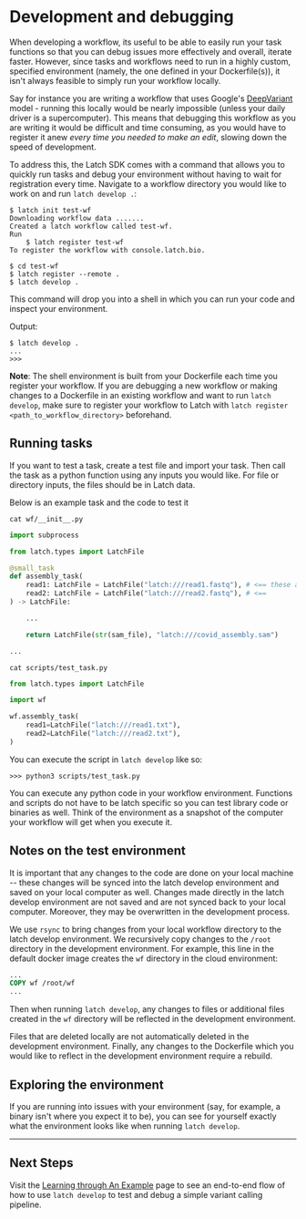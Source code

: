 # Development and debugging

When developing a workflow, its useful to be able to easily run your task functions so that you can debug issues more
effectively and overall, iterate faster. However, since tasks and workflows need to run in a highly custom, specified
environment (namely, the one defined in your Dockerfile(s)), it isn't always feasible to simply run your workflow
locally.

Say for instance you are writing a workflow that uses Google's [DeepVariant](https://github.com/google/deepvariant)
model - running this locally would be nearly impossible (unless your daily driver is a supercomputer). This means that
debugging this workflow as you are writing it would be difficult and time consuming, as you would have to register it
anew *every time you needed to make an edit*, slowing down the speed of development.

To address this, the Latch SDK comes with a command that allows you to quickly run tasks and debug your environment without having to wait for registration every time. Navigate to a workflow directory you would like to work on and run
 `latch develop .`:

```console
$ latch init test-wf
Downloading workflow data .......
Created a latch workflow called test-wf.
Run
    $ latch register test-wf
To register the workflow with console.latch.bio.

$ cd test-wf
$ latch register --remote .
$ latch develop .
```

This command will drop you into a shell in which you can run your code and inspect your environment.

Output:

```console
$ latch develop .
...
>>>
```

**Note**: The shell environment is built from your Dockerfile each time you register your workflow. If you are debugging a new workflow or making changes to a Dockerfile in an existing workflow and want to run `latch develop`, make sure to register your workflow to Latch with `latch register <path_to_workflow_directory>` beforehand.

## Running tasks

If you want to test a task, create a test file and import your task. Then call the task as a python function using any inputs you would like. For file or directory inputs, the files should be in Latch data.

Below is an example task and the code to test it

```console
cat wf/__init__.py
```

```python
import subprocess

from latch.types import LatchFile

@small_task
def assembly_task(
    read1: LatchFile = LatchFile("latch:///read1.fastq"), # <== these are what the task will be run on
    read2: LatchFile = LatchFile("latch:///read2.fastq"), # <==
) -> LatchFile:

    ...

    return LatchFile(str(sam_file), "latch:///covid_assembly.sam")

...
```

```console
cat scripts/test_task.py
```

```python
from latch.types import LatchFile

import wf

wf.assembly_task(
    read1=LatchFile("latch:///read1.txt"),
    read2=LatchFile("latch:///read2.txt"),
)
```

You can execute the script in `latch develop` like so:

```console
>>> python3 scripts/test_task.py
```

You can execute any python code in your workflow environment. Functions and scripts do not have to be latch specific so you can test library code or binaries as well. Think of the environment as a snapshot of the computer your workflow will get when you execute it.

## Notes on the test environment

It is important that any changes to the code are done on your local machine -- these changes will be synced into the latch develop environment and saved on your local computer as well. Changes made directly in the latch develop environment are not saved and are not synced back to your local computer. Moreover, they may be overwritten in the development process.

We use `rsync` to bring changes from your local workflow directory to the latch develop environment. We recursively copy changes to the `/root` directory in the development environment. For example, this line in the default docker image creates the `wf` directory in the cloud environment:

```Dockerfile
...
COPY wf /root/wf
...
```
Then when running `latch develop`, any changes to files or additional files created in the `wf` directory will be reflected in the development environment.

Files that are deleted locally are not automatically deleted in the development environment. Finally, any changes to the Dockerfile which you would like to reflect in the development environment require a rebuild.

## Exploring the environment

If you are running into issues with your environment (say, for example, a binary isn't where you expect it to be), you can see for yourself exactly what the environment looks like when running `latch develop`.

---

## Next Steps

Visit the [Learning through An Example](../basics/latch_develop_example.md) page to see an end-to-end flow of how to use `latch develop` to test and debug a simple variant calling pipeline.
